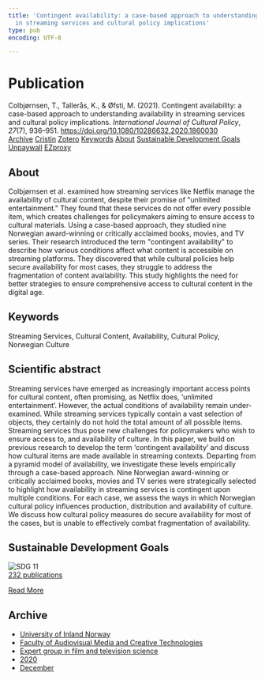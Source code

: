 ```yaml
---
title: 'Contingent availability: a case-based approach to understanding availability
  in streaming services and cultural policy implications'
type: pub
encoding: UTF-8

---
```

<h1>Publication</h1>
<article id="csl-bib-container-Z9DASC9J" class="csl-bib-container">
  <div class="csl-bib-body"> <div class="csl-entry">Colbjørnsen, T., Tallerås, K., &#38; Øfsti, M. (2021). Contingent availability: a case-based approach to understanding availability in streaming services and cultural policy implications. <i>International Journal of Cultural Policy</i>, <i>27</i>(7), 936–951. <a href="https://doi.org/10.1080/10286632.2020.1860030">https://doi.org/10.1080/10286632.2020.1860030</a></div> </div>
  <div class="csl-bib-buttons">
    <a href="#taxonomy-article-Z9DASC9J" alt="archive" class="csl-bib-button">Archive</a>
    <a href="https://app.cristin.no/results/show.jsf?id=1862818" alt="Cristin" class="csl-bib-button">Cristin</a>
    <a href="http://zotero.org/groups/5881554/items/Z9DASC9J" alt="Zotero" class="csl-bib-button">Zotero</a>
    <a href="#keywords-article-Z9DASC9J" alt="keywords" class="csl-bib-button">Keywords</a>
    <a href="#about-article-Z9DASC9J" alt="about_pub" class="csl-bib-button">About</a>
    <a href="#sdg-article-Z9DASC9J" alt="sdg" class="csl-bib-button">Sustainable Development Goals</a>
    <a href="https://oda.oslomet.no/oda-xmlui/bitstream/11250/2756968/5/Contingent%20avilability_postprint%20version.pdf" alt="Unpaywall" class="csl-bib-button">Unpaywall</a>
    <a href="https://oda.oslomet.no/oda-xmlui/bitstream/11250/2756968/5/Contingent%20avilability_postprint%20version.pdf" alt="EZproxy" class="csl-bib-button">EZproxy</a>
  </div>
  <div id="csl-bib-meta-container-Z9DASC9J"></div>
</article>
<div id="csl-bib-meta-Z9DASC9J" class="csl-bib-meta">
  <article id="about-article-Z9DASC9J" class="about_pub-article">
    <h1>About</h1>
    Colbjørnsen et al. examined how streaming services like Netflix manage the availability of cultural content, despite their promise of "unlimited entertainment." They found that these services do not offer every possible item, which creates challenges for policymakers aiming to ensure access to cultural materials. Using a case-based approach, they studied nine Norwegian award-winning or critically acclaimed books, movies, and TV series. Their research introduced the term "contingent availability" to describe how various conditions affect what content is accessible on streaming platforms. They discovered that while cultural policies help secure availability for most cases, they struggle to address the fragmentation of content availability. This study highlights the need for better strategies to ensure comprehensive access to cultural content in the digital age.
  </article>
  <article id="keywords-article-Z9DASC9J" class="keywords-article">
    <h1>Keywords</h1>
    Streaming Services, Cultural Content, Availability, Cultural Policy, Norwegian Culture
  </article>
  <article id="abstract-article-Z9DASC9J" class="abstract-article">
    <h1>Scientific abstract</h1>
    Streaming services have emerged as increasingly important access points for cultural content, often promising, as Netflix does, ‘unlimited entertainment’. However, the actual conditions of availability remain under-examined. While streaming services typically contain a vast selection of objects, they certainly do not hold the total amount of all possible items. Streaming services thus pose new challenges for policymakers who wish to ensure access to, and availability of culture. In this paper, we build on previous research to develop the term ‘contingent availability’ and discuss how cultural items are made available in streaming contexts. Departing from a pyramid model of availability, we investigate these levels empirically through a case-based approach. Nine Norwegian award-winning or critically acclaimed books, movies and TV series were strategically selected to highlight how availability in streaming services is contingent upon multiple conditions. For each case, we assess the ways in which Norwegian cultural policy influences production, distribution and availability of culture. We discuss how cultural policy measures do secure availability for most of the cases, but is unable to effectively combat fragmentation of availability.
  </article>
  <article id="sdg-article-Z9DASC9J" class="sdg-article">
    <h1>Sustainable Development Goals</h1>
    <div class="sdg-container"><div id="sdg11" class="sdg">
        <img src="{{< params subfolder >}}images/sdg/sdg11_en.png" class="image" alt="SDG 11">
        <div class="sdg-overlay">
          <a href="{{< params subfolder >}}en/archive/?sdg=11#archive" class="sdg-publication-count"><span>232</span> publications</a>
          <p><a href="https://sdgs.un.org/goals/goal11" class="sdg-read-more">Read More</a></p>
        </div>
      </div></div>
  </article>
  <article id="taxonomy-article-Z9DASC9J" class="taxonomy-article">
    <h1>Archive</h1>
    <ul>
      <li><a href="{{< params subfolder >}}en/archive/?key=3DCRN523">University of Inland Norway</a></li>
      <li><a href="{{< params subfolder >}}en/archive/?key=8XUDF4FD">Faculty of Audiovisual Media and Creative Technologies</a></li>
      <li><a href="{{< params subfolder >}}en/archive/?key=GP9PM6PG">Expert group in film and television science</a></li>
      <li><a href="{{< params subfolder >}}en/archive/?key=UKII4FET">2020</a></li>
      <li><a href="{{< params subfolder >}}en/archive/?key=5MRWAACZ">December</a></li>
    </ul>
  </article>
</div>
